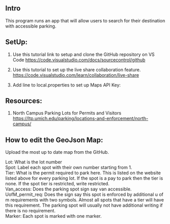 ## Intro  
This program runs an app that will allow users to search for their destination with accessible parking.

## SetUp:  
1. Use this tutorial link to setup and clone the GitHub repository on VS Code
   https://code.visualstudio.com/docs/sourcecontrol/github

2. Use this tutorial to set up the live share collaboration feature.
   https://code.visualstudio.com/learn/collaboration/live-share
   
3. Add line to local.properties to set up Maps API Key:


## Resources:  
1. North Campus Parking Lots for Permits and Visitors
  https://ltp.umich.edu/parking/locations-and-enforcement/north-campus/

## How to edit the GeoJson Map:  
Upload the most up to date map from the GitHub.  


Lot: What is the lot number  
Spot: Label each spot with their own number starting from 1.  
Tier: What is the permit required to park here. This is listed on the website
listed above for every parking lot. If the spot is a pay to park then the tier
is none. If the spot tier is restricted, write restricted.  
Van_access: Does the parking spot sign say van accessible.  
UofM_permit_req: Does the sign say this spot is enforced by additional u of m
requirements with two symbols. Almost all spots that have a tier will have this
requirement. The parking spot will usually not have additional writing if there
is no requirement.  
Marker: Each spot is marked with one marker.  


